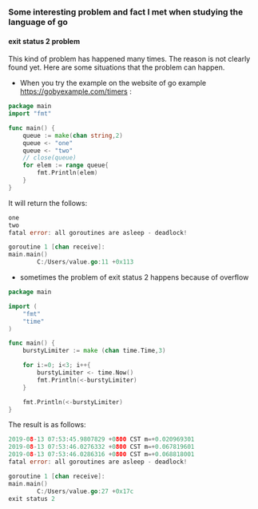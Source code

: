 ### Some interesting problem and fact I met when studying the language of go
####  exit status 2 problem
This kind of problem has happened many times. The reason is not clearly found yet. Here are some situations that the problem can happen.
- When you try the example on the website of go example https://gobyexample.com/timers:
``` go
package main
import "fmt"

func main() {
	queue := make(chan string,2)
	queue <- "one"
	queue <- "two"
	// close(queue)
	for elem := range queue{
		fmt.Println(elem)
	}
}
```
It will return the follows:
```go
one
two
fatal error: all goroutines are asleep - deadlock!

goroutine 1 [chan receive]:
main.main()
        C:/Users/value.go:11 +0x113
```
- sometimes the problem of exit status 2 happens because of overflow
``` go
package main

import (
	"fmt"
	"time"
)

func main() {
	burstyLimiter := make (chan time.Time,3)

	for i:=0; i<3; i++{
		burstyLimiter <- time.Now()
		fmt.Println(<-burstyLimiter)
	}

	fmt.Println(<-burstyLimiter)
}
```
The result is as follows:
``` go
2019-08-13 07:53:45.9807829 +0800 CST m=+0.020969301
2019-08-13 07:53:46.0276332 +0800 CST m=+0.067819601
2019-08-13 07:53:46.0286316 +0800 CST m=+0.068818001
fatal error: all goroutines are asleep - deadlock!

goroutine 1 [chan receive]:
main.main()
        C:/Users/value.go:27 +0x17c
exit status 2
```